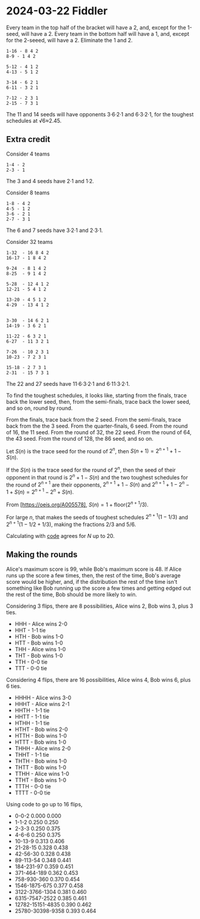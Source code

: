 2024-03-22 Fiddler
==================
Every team in the top half of the bracket will have a 2, and, except for the
1-seed, will have a 2.  Every team in the bottom half will have a 1, and,
except for the 2-seeed, will have a 2.  Eliminate the 1 and 2.

```
1-16 - 8 4 2
8-9 - 1 4 2

5-12 - 4 1 2
4-13 - 5 1 2

3-14 - 6 2 1
6-11 - 3 2 1

7-12 - 2 3 1
2-15 - 7 3 1
```

The 11 and 14 seeds will have opponents 3·6·2·1 and 6·3·2·1, for the
toughest schedules at √6≈2.45.

Extra credit
------------
Consider 4 teams
```
1-4 - 2
2-3 - 1
```
The 3 and 4 seeds have 2·1 and 1·2.

Consider 8 teams
```
1-8 - 4 2
4-5 - 1 2
3-6 - 2 1
2-7 - 3 1
```
The 6 and 7 seeds have 3·2·1 and 2·3·1.

Consider 32 teams
```
1-32  - 16 8 4 2
16-17 - 1 8 4 2

9-24  - 8 1 4 2
8-25  - 9 1 4 2

5-28  - 12 4 1 2
12-21 - 5 4 1 2 

13-20 - 4 5 1 2
4-29  - 13 4 1 2


3-30  - 14 6 2 1
14-19 - 3 6 2 1

11-22 - 6 3 2 1
6-27  - 11 3 2 1

7-26  - 10 2 3 1
10-23 - 7 2 3 1

15-18 - 2 7 3 1
2-31  - 15 7 3 1
```
The 22 and 27 seeds have 11·6·3·2·1 and 6·11·3·2·1.

To find the toughest schedules, it looks like, starting from the
finals, trace back the lower seed, then, from the semi-finals, trace
back the lower seed, and so on, round by round.

From the finals, trace back from the 2 seed.  From the semi-finals,
trace back from the the 3 seed.  From the quarter-finals, 6 seed.  From
the round of 16, the 11 seed.  From the round of 32, the 22 seed.  From the
round of 64, the 43 seed.  From the round of 128, the 86 seed, and so on.

Let $S(n)$ is the trace seed for the round of $2^n$, then
$S(n+1) = 2^{n+1} + 1 - S(n)$.

If the $S(n)$ is the trace seed for the round of $2^n$, then the seed of
their opponent in that round is $2^n+1-S(n)$ and the two toughest
schedules for the round of $2^{n+1}$ are their opponents, $2^{n+1}+1-S(n)$
and $2^{n+1}+1-2^n-1+S(n) = 2^{n+1}-2^n+S(n)$.

From [https://oeis.org/A005578], $S(n) = 1 + \text{floor}(2^{n+1}/3)$.

For large $n$, that makes the seeds of toughest schedules $2^{n+1}(1-1/3)$
and $2^{n+1}(1-1/2+1/3)$, making the fractions 2/3 and 5/6.

Calculating with [code](20240322.hs) agrees for $N$ up to 20.

Making the rounds
-----------------
Alice's maximum score is 99, while Bob's maximum score is 48.  If Alice
runs up the score a few times, then, the rest of the time, Bob's average
score would be higher, and, if the distribution the rest of the time isn't
something like Bob running up the score a few times and getting edged out
the rest of the time, Bob should be more likely to win.

Considering 3 flips, there are 8 possibilities, Alice wins 2, Bob wins 3,
plus 3 ties.
* HHH - Alice wins 2-0
* HHT - 1-1 tie
* HTH - Bob wins 1-0
* HTT - Bob wins 1-0
* THH - Alice wins 1-0
* THT - Bob wins 1-0
* TTH - 0-0 tie
* TTT - 0-0 tie

Considering 4 flips, there are 16 possibilities, Alice wins 4, Bob wins 6,
plus 6 ties.
* HHHH - Alice wins 3-0
* HHHT - Alice wins 2-1
* HHTH - 1-1 tie
* HHTT - 1-1 tie
* HTHH - 1-1 tie
* HTHT - Bob wins 2-0
* HTTH - Bob wins 1-0
* HTTT - Bob wins 1-0
* THHH - Alice wins 2-0
* THHT - 1-1 tie
* THTH - Bob wins 1-0
* THTT - Bob wins 1-0
* TTHH - Alice wins 1-0
* TTHT - Bob wins 1-0
* TTTH - 0-0 tie
* TTTT - 0-0 tie

Using code to go up to 16 flips,
* 0-0-2 0.000 0.000
* 1-1-2 0.250 0.250
* 2-3-3 0.250 0.375
* 4-6-6 0.250 0.375
* 10-13-9 0.313 0.406
* 21-28-15 0.328 0.438
* 42-56-30 0.328 0.438
* 89-113-54 0.348 0.441
* 184-231-97 0.359 0.451
* 371-464-189 0.362 0.453
* 758-930-360 0.370 0.454
* 1546-1875-675 0.377 0.458
* 3122-3766-1304 0.381 0.460
* 6315-7547-2522 0.385 0.461
* 12782-15151-4835 0.390 0.462
* 25780-30398-9358 0.393 0.464
